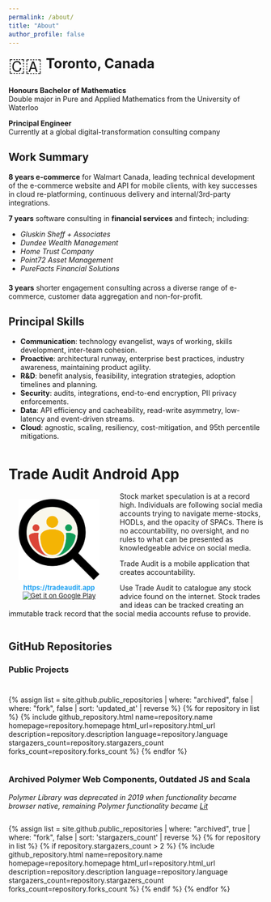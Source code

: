 ```yaml
---
permalink: /about/
title: "About"
author_profile: false
---
```

<div class="img-bg" style="background-image:url('/assets/images/about/bg.jpg');">
  <div style="margin-bottom: 0.5em;font-size: 28pt;">
    🇨🇦<div style="
      padding-left: 8px;
      display: inline-block;
      font-weight: bolder;
      font-size: 20pt;
      vertical-align: text-top;
      padding-top: 2pt;">Toronto, Canada</div>
  </div>

  <p>
    <strong>Honours Bachelor of Mathematics</strong><br>
    Double major in Pure and Applied Mathematics from the University of Waterloo
  </p>
  
  <p>
    <strong>Principal Engineer</strong><br>
    Currently at a global digital-transformation consulting company
  </p>
  
  <h2 id="work-summary">Work Summary</h2>

  <p>
    <strong>8 years e-commerce</strong> for Walmart Canada, leading technical development of the e-commerce website 
    and API for mobile clients, with key successes in cloud re-platforming, continuous delivery and internal/3rd-party integrations.
  </p>

  <p>
    <strong>7 years</strong> software consulting in <strong>financial services</strong> and fintech; 
    <wbr>including:
  </p> 
  <ul style="padding-bottom:0.5em">
    <li><em>Gluskin Sheff + Associates</em></li>
    <li><em>Dundee Wealth Management</em></li>
    <li><em>Home Trust Company</em></li>
    <li><em>Point72 Asset Management</em></li>
    <li><em>PureFacts Financial Solutions</em></li>
  </ul>

  <p>
    <strong>3 years</strong> shorter engagement consulting across a diverse range of e-commerce, 
    <wbr>customer data aggregation and non-for-profit.
  </p>
</div>

## Principal Skills

- **Communication**: technology evangelist, ways of working, skills development, inter-team cohesion.
- **Proactive**: architectural runway, enterprise best practices, industry awareness, maintaining product agility.
- **R&D**: benefit analysis, feasibility, integration strategies, adoption timelines and planning.
- **Security**: audits, integrations, end-to-end encryption, PII privacy enforcements.
- **Data**: API efficiency and cacheability, read-write asymmetry, low-latency and event-driven streams.
- **Cloud**: agnostic, scaling, resiliency, cost-mitigation, and 95th percentile mitigations.

<div class="img-bg" style="background-image:url('/assets/images/about/dancing_robots.jpg');margin-top: 50px;margin-bottom: 30px;">
  <h1>Trade Audit Android App</h1>
  
  <style>
    @media(min-width: 400px) {
      .img-fill {
        float: left;
        margin-right: 20px;
        margin-bottom: 4px;
      }
    }
  </style>
  <div class="img-fill" style="
    text-align: center;
    margin-bottom: 1em;
    font-size: small;
  ">
    <a href="https://tradeaudit.app" target="_blank" style="text-decoration: none;">
     <img src="/assets/images/about/tradeauditapp.png" title="Trade Audit Mobile App" 
      style="
        width: 160px;
        box-shadow: none;
        padding: 14px 20px 4px 20px;
      " alt="Trade Audit"/><br/>
     <span style="font-weight:bold;color:#1da1f2;">https://tradeaudit.app</span>
    </a><br>
    <a href="https://play.google.com/store/apps/details?id=app.tradeaudit" target="_blank"><img alt="Get it on Google Play" style="height:60px;box-shadow:none;" height="60" src="https://play.google.com/intl/en_us/badges/static/images/badges/en_badge_web_generic.png"></a>
  </div>
  <p>
    Stock market speculation is at a record high. Individuals are following social media accounts trying
    to navigate meme-stocks, HODLs, and the opacity of SPACs. There is no accountability, no oversight, and 
    no rules to what can be presented as knowledgeable advice on social media.
  </p>
  <p>
    Trade Audit is a mobile application that creates accountability.
  </p>
  <p>
    Use Trade Audit to catalogue any stock advice found on the internet.  Stock trades and ideas can be tracked 
    creating an immutable track record that the social media accounts refuse to provide.
  </p>
  <div style="height:0;clear:left"></div>
</div>


## GitHub Repositories

### Public Projects

<div style="
  display: flex;
  flex-wrap: wrap;
  -webkit-flex-wrap: wrap;
  list-style: none;
  padding-inline-start: 0px;
  padding-top: 0.75em;
">

{% assign list = site.github.public_repositories | where: "archived", false | where: "fork", false | sort: 'updated_at' | reverse %}
{% for repository in list %}
{%
include github_repository.html
name=repository.name
homepage=repository.homepage
html_url=repository.html_url
description=repository.description
language=repository.language
stargazers_count=repository.stargazers_count
forks_count=repository.forks_count
%}
{% endfor %}

</div>

### Archived Polymer Web Components, Outdated JS and Scala
*Polymer Library was deprecated in 2019 when functionality became browser native, <wbr>remaining Polymer functionality became [Lit](https://lit.dev/)*

<div style="display:flex;flex-wrap:wrap;-webkit-flex-wrap:wrap;list-style:none;padding-inline-start:0px;">

{% assign list = site.github.public_repositories | where: "archived", true | where: "fork", false | sort: 'stargazers_count' | reverse %}
{% for repository in list %}
{% if repository.stargazers_count > 2 %}
{%
  include github_repository.html
  name=repository.name
  homepage=repository.homepage
  html_url=repository.html_url
  description=repository.description
  language=repository.language
  stargazers_count=repository.stargazers_count
  forks_count=repository.forks_count
%}
{% endif %}
{% endfor %}
  
</div>
